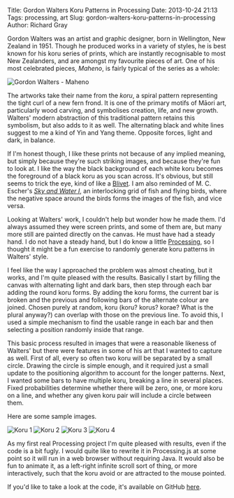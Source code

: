 Title: Gordon Walters Koru Patterns in Processing
Date: 2013-10-24 21:13
Tags: processing, art
Slug: gordon-walters-koru-patterns-in-processing
Author: Richard Gray

Gordon Walters was an artist and graphic designer, born in Wellington, New
Zealand in 1951. Though he produced works in a variety of styles, he is best
known for his koru series of prints, which are instantly recognisable to most
New Zealanders, and are amongst my favourite pieces of art. One of his most
celebrated pieces, *Maheno*, is fairly typical of the series as a whole:

<img src="/images/Walters_Maheno.jpg" alt="Gordon Walters - Maheno">

The artworks take their name from the *koru*, a spiral pattern representing the
tight curl of a new fern frond. It is one of the primary motifs of Māori art,
particularly wood carving, and symbolises creation, life, and new growth.
Walters' modern abstraction of this traditional pattern retains this symbolism,
but also adds to it as well. The alternating black and white lines suggest to me
a kind of Yin and Yang theme. Opposite forces, light and dark, in balance.

If I'm honest though, I like these prints not because of any implied meaning,
but simply because they're such striking images, and because they're fun to look
at. I like the way the black background of each white koru becomes the
foreground of a black koru as you scan across. It's obvious, but still seems to
trick the eye, kind of like a [Blivet](https://en.wikipedia.org/wiki/Blivet).
I am also reminded of M. C. Escher's [*Sky and Water
I*](https://en.wikipedia.org/wiki/Sky_and_Water_I), an interlocking grid of fish
and flying birds, where the negative space around the birds forms the images of
the fish, and vice versa.

Looking at Walters' work, I couldn't help but wonder how he made them. I'd
always assumed they were screen prints, and some of them are, but many more
still are painted directly on the canvas. He must have had a steady hand. I do
not have a steady hand, but I do know a little
[Processing](http://processing.org), so I thought it might be a fun exercise to
randomly generate koru patterns in Walters' style.

I feel like the way I approached the problem was almost cheating, but it works,
and I'm quite pleased with the results. Basically I start by filling the canvas
with alternating light and dark bars, then step through each bar adding the
round koru forms. By adding the koru forms, the current bar is broken and the
previous and following bars of the alternate colour are joined. Chosen purely at
random, koru (koru? korus? korae? What is the plural anyway?) can overlap with
those on the previous line. To avoid this, I used a simple mechanism to find the
usable range in each bar and then selecting a position randomly inside that
range.

This basic process resulted in images that were a reasonable likeness of
Walters' but there were features in some of his art that I wanted to capture as
well. First of all, every so often two koru will be separated by a small circle.
Drawing the circle is simple enough, and it required just a small update to the
positioning algorithm to account for the longer patterns. Next, I wanted some
bars to have multiple koru, breaking a line in several places. Fixed
probabilities determine whether there will be zero, one, or more koru on a line,
and whether any given koru pair will include a circle between them.

Here are some sample images.

<img src="/images/pkoru1.jpg" alt="Koru 1">
<img src="/images/pkoru2.jpg" alt="Koru 2">
<img src="/images/pkoru3.png" alt="Koru 3">
<img src="/images/pkoru4.png" alt="Koru 4">

As my first real Processing project I'm quite pleased with results, even if the
code is a bit fugly. I would quite like to rewrite it in Processing.js at some
point so it will run in a web browser without requiring Java. It would also be
fun to animate it, as a left-right infinite scroll sort of thing, or more
interactively, such that the koru avoid or are attracted to the mouse pointed.

If you'd like to take a look at the code, it's available on GitHub
[here](https://github.com/vortura/walters).
